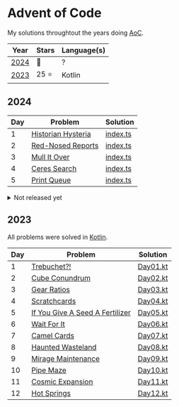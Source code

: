 # Advent of Code

My solutions throughtout the years doing [AoC](https://adventofcode.com/).

| Year          | Stars          | Language(s)        |
| ---           |----------------|--------------------|
| [2024](#2024) | :construction: | ?                  |
| [2023](#2023) | 25 :star:      | Kotlin             |

## 2024

| Day | Problem                                                                | Solution                          |
| --- | ---                                                                     |-----------------------------------|
| 1   | [Historian Hysteria](https://adventofcode.com/2024/day/1)              | [index.ts](./2024/day01/index.ts) |
| 2   | [Red-Nosed Reports](https://adventofcode.com/2024/day/2) | [index.ts](./2024/day02/index.ts) |
| 3   | [Mull It Over](https://adventofcode.com/2024/day/3) | [index.ts](./2024/day03/index.ts) |
| 4   | [Ceres Search](https://adventofcode.com/2024/day/4) | [index.ts](./2024/day04/index.ts) |
| 5   | [Print Queue](https://adventofcode.com/2024/day/5)  | [index.ts](./2024/day05/index.ts) |

<details>
<summary>Not released yet</summary>

| Day | Problem                                   | Solution                          |
| --- | ---                                       |-----------------------------------|
| 6   | [?](https://adventofcode.com/2024/day/6)  | [index.ts](./2024/day06/index.ts) |
| 7   | [?](https://adventofcode.com/2024/day/7)  | [index.ts](./2024/day07/index.ts) |
| 8   | [?](https://adventofcode.com/2024/day/8)  | [index.ts](./2024/day08/index.ts) |
| 9   | [?](https://adventofcode.com/2024/day/9)  | [index.ts](./2024/day09/index.ts) |
| 10  | [?](https://adventofcode.com/2024/day/10) | [index.ts](./2024/day10/index.ts) |
| 11  | [?](https://adventofcode.com/2024/day/11) | [index.ts](./2024/day11/index.ts) |
| 12  | [?](https://adventofcode.com/2024/day/12) | [index.ts](./2024/day12/index.ts) |
| 13  | [?](https://adventofcode.com/2024/day/13) | [index.ts](./2024/day13/index.ts) |
| 14  | [?](https://adventofcode.com/2024/day/14) | [index.ts](./2024/day14/index.ts) |
| 15  | [?](https://adventofcode.com/2024/day/15) | [index.ts](./2024/day15/index.ts) |
| 16  | [?](https://adventofcode.com/2024/day/16) | [index.ts](./2024/day16/index.ts) |
| 17  | [?](https://adventofcode.com/2024/day/17) | [index.ts](./2024/day17/index.ts) |
| 18  | [?](https://adventofcode.com/2024/day/18) | [index.ts](./2024/day18/index.ts) |
| 19  | [?](https://adventofcode.com/2024/day/19) | [index.ts](./2024/day19/index.ts) |
| 20  | [?](https://adventofcode.com/2024/day/20) | [index.ts](./2024/day20/index.ts) |
| 21  | [?](https://adventofcode.com/2024/day/21) | [index.ts](./2024/day21/index.ts) |
| 22  | [?](https://adventofcode.com/2024/day/22) | [index.ts](./2024/day22/index.ts) |
| 23  | [?](https://adventofcode.com/2024/day/23) | [index.ts](./2024/day23/index.ts) |
| 24  | [?](https://adventofcode.com/2024/day/24) | [index.ts](./2024/day24/index.ts) |
| 25  | [?](https://adventofcode.com/2024/day/25) | [index.ts](./2024/day25/index.ts) |

</details>


## 2023

All problems were solved in [Kotlin](https://kotlinlang.org/).

| Day | Problem                                                                | Solution                        |
|-----|------------------------------------------------------------------------|---------------------------------|
| 1   | [Trebuchet?!](https://adventofcode.com/2023/day/1)                     | [Day01.kt](./2023/src/Day01.kt) |
| 2   | [Cube Conundrum](https://adventofcode.com/2023/day/2)                  | [Day02.kt](./2023/src/Day02.kt) |
| 3   | [Gear Ratios](https://adventofcode.com/2023/day/3)                     | [Day03.kt](./2023/src/Day03.kt) |
| 4   | [Scratchcards](https://adventofcode.com/2023/day/4)                    | [Day04.kt](./2023/src/Day04.kt) |
| 5   | [If You Give A Seed A Fertilizer](https://adventofcode.com/2023/day/5) | [Day05.kt](./2023/src/Day05.kt) |
| 6   | [Wait For It](https://adventofcode.com/2023/day/6)                     | [Day06.kt](./2023/src/Day06.kt) |
| 7   | [Camel Cards](https://adventofcode.com/2023/day/7)                     | [Day07.kt](./2023/src/Day07.kt) |
| 8   | [Haunted Wasteland](https://adventofcode.com/2023/day/8)               | [Day08.kt](./2023/src/Day08.kt) |
| 9   | [Mirage Maintenance](https://adventofcode.com/2023/day/9)              | [Day09.kt](./2023/src/Day09.kt) |
| 10  | [Pipe Maze](https://adventofcode.com/2023/day/10)                      | [Day10.kt](./2023/src/Day10.kt) |
| 11  | [Cosmic Expansion](https://adventofcode.com/2023/day/11)               | [Day11.kt](./2023/src/Day11.kt) |
| 12  | [Hot Springs](https://adventofcode.com/2023/day/12)                    | [Day12.kt](./2023/src/Day12.kt) |
